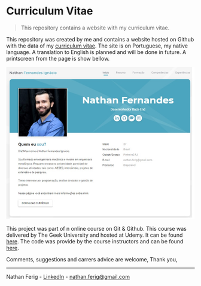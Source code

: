 # Curriculum Vitae

> This repository contains a website with my curriculum vitae.

This repository was created by me and contains a website hosted on Github with the data of my [curriculum vitae](https://nathan-ferig.github.io/ "Curriculum Vitae"). The site is on Portuguese, my native language. A translation to English is planned and will be done in future. A printscreen from the page is show bellow. 

![Website](images/screen.jpg "Website Home Page")

This project was part of n online course on Git & Github. This course was delivered by The Geek University and hosted at Udemy. It can be found [here](https://www.udemy.com/course/curso-de-git-e-github-essencial/ "Git & Github essencial para o desenvolvedor"). The code was provide by the course instructors and can be found [here](https://github.com/felicityBR/felicityBR.github.io "Code repository").

Comments, suggestions and carrers advice are welcome,
Thank you,

---

Nathan Ferig - [LinkedIn](https://www.linkedin.com/in/nathanferig/ "LinkedIn") - nathan.ferig@gmail.com